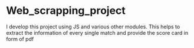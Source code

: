 # Web_scrapping_project
I develop this project using JS and various other modules. This helps to extract the information of every single match and provide the score card in form of pdf
